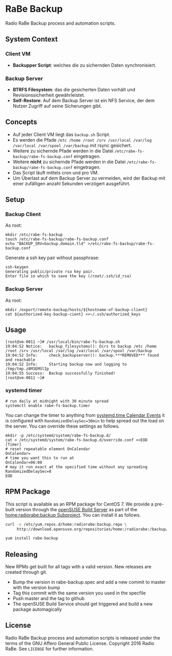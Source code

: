 # RaBe Backup

Radio RaBe Backup process and automation scripts.

## System Context

### Client VM

* **Backupper Script**: welches die zu sichernden Daten synchronisiert.

### Backup Server

* **BTRFS Filesystem**: das die gesicherten Daten vorhält und Revisionssicherheit
  gewährleistet.
* **Self-Restore**: Auf dem Backup Server ist ein NFS Service, der dem Nutzer Zugriff
  auf seine Sicherungen gibt.

## Concepts

* Auf jeder Client VM liegt das `backup.sh` Script.
* Es werden die Pfade `/etc /home /root /srv /usr/local /var/log /var/local /var/spool /var/backup` mit rsync gesichert. 
* Weitere zu sichernde Pfade werden in die Datei `/etc/rabe-fs-backup/rabe-fs-backup.conf` eingetragen.
* Weitere **nicht** zu sichernde Pfade werden in die Datei `/etc/rabe-fs-backup/rabe-fs-backup.conf`
  eingetragen.
* Das Script läuft mittels cron und pro VM.
* Um Überlast auf dem Backup Server zu vermeiden, wird der Backup mit einer zufälligen
  anzahl Sekunden verzögert ausgeführt. 

## Setup

### Backup Client

As root:

	mkdir /etc/rabe-fs-backup
	touch /etc/rabe-fs-backup/rabe-fs-backup.conf
	echo "BACKUP_SRV=backup.domain.tld" >/etc/rabe-fs-backup/rabe-fs-backup.conf

Generate a ssh key pair without passphrase:

	ssh-keygen
	Generating public/private rsa key pair.
	Enter file in which to save the key (/root/.ssh/id_rsa)

### Backup Server

As root:

	mkdir /export/remote-backup/hosts/${hostname-of-backup-client}
	cat ${authorized-key-backup-cient} >>~/.ssh/authorized_keys

## Usage

	[root@vm-0011 ~]# /usr/local/bin/rabe-fs-backup.sh
	19:04:52 Notice:   backup_filesystems(): Dirs to backup /etc /home /root /srv /usr/local /var/log /var/local /var/spool /var/backup
	19:04:52 Info:     check_backupserver(): backup.***REMOVED*** found and reachable
	19:04:52 Info:     Starting backup now and logging to /tmp/tmp.z8M3EMSlIp
	19:04:55 Success:  Backup successfully finished!
	[root@vm-0011 ~]#

### systemd timer

	# run daily at midnight with 30 minute spread
	systemctl enable rabe-fs-backup.timer

You can change the timer to anything from [systemd.time Calendar Events](https://www.freedesktop.org/software/systemd/man/systemd.time.html#Calendar%20Events) it
is configured with `RandomizedDelaySec=30min` to help spread out the load on the server. You can override these settings as follows.

	mkdir -p /etc/systemd/system/rabe-fs-backup.d/
	cat > /etc/systemd/system/rabe-fs-backup.d/override.conf <<EOD
	[Timer]
	# reset repeatable element OnCalendar
	OnCalendar=
	# time you want this to run at
	OnCalendar=06:00
	# may it run exact at the specified time without any spreading
	RandomizedDelaySec=0
	EOD

## RPM Package

This script is available as an RPM package for CentOS 7. We provide a pre-built version
through the [openSUSE Build Server](https://build.opensuse.org/) as part of 
the [home:radiorabe:backup Subproject](https://build.opensuse.org/project/show/home:radiorabe:backup). You can install it as follows.

```bash
curl -o /etc/yum.repos.d/home:radiorabe:backup.repo \
     http://download.opensuse.org/repositories/home:/radiorabe:/backup/CentOS_7/home:radiorabe:backup.repo

yum install rabe-backup
```

## Releasing

New RPMs get built for all tags with a valid version. New releases are created through git.

* Bump the version in rabe-backup.spec and add a new commit to master with the version bump
* Tag this commit with the same version you used in the specfile
* Push master and the tag to github
* The openSUSE Build Service should get triggered and build a new package automagically

## License

Radio RaBe Backup process and automation scripts is released under the terms of the
GNU Affero General Public License.
Copyright 2016 Radio RaBe.
See `LICENSE` for further information.
